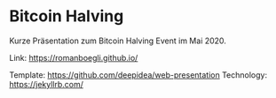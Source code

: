 # Bitcoin Halving

Kurze Präsentation zum Bitcoin Halving Event im Mai 2020.

Link: https://romanboegli.github.io/

Template: https://github.com/deepidea/web-presentation
Technology: https://jekyllrb.com/
